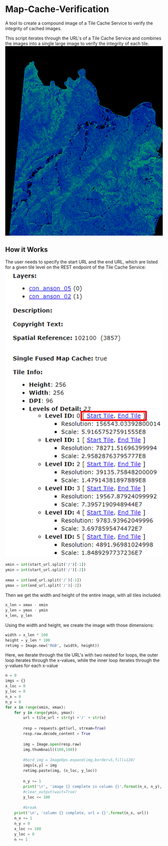 # Map-Cache-Verification
A tool to create a compound image of a Tile Cache Service to verify the integrity of cached images.  

This script iterates through the URL's of a Tile Cache Service and combines the images into a single large image to verify the integrity of each tile.
![This is where an picture should be. Sorry you can't see it. Try using Chrome](L13.png "Anson County 2ft and 5 ft Tile Contours")


## How it Works
The user needs to specify the start URL and the end URL, which are listed for a given tile level on the REST endpoint of the Tile Cache Service:
![This is where an picture should be. Sorry you can't see it. Try using Chrome](start_end.png "REST endpoint Start/End Tiles")

```python
xmin = int(start_url.split('/')[-1])
ymin = int(start_url.split('/')[-2])

xmax = int(end_url.split('/')[-1])
ymax = int(end_url.split('/')[-2])
```

Then we get the width and height of the entire image, with all tiles included:
```python
x_len = xmax - xmin
y_len = ymax - ymin
x_len, y_len
```

Using the width and height, we create the image with those dimensions:
```python
width = x_len * 100
height = y_len * 100
retimg = Image.new('RGB', (width, height))
```

Here, we iterate through the tile URL's with two nested for loops, the outer loop iterates through the x-values, while the inner loop iterates through the y-values for each x-value
```python
n = 0
imgs = {}
x_loc = 0
y_loc = 0
n_x = 0
n_y = 0
for x in range(xmin, xmax):
    for y in range(ymin, ymax):
        url = tile_url + str(y) +'/' + str(x)

        resp = requests.get(url, stream=True)
        resp.raw.decode_content = True

        img = Image.open(resp.raw)
        img.thumbnail((100,100))

        #bord_img = ImageOps.expand(img,border=5,fill=128)
        imgs[x,y] = img
        retimg.paste(img, (x_loc, y_loc))

        n_y += 1
        print('\r', 'image {} complete in column {}'.format(n_x, n_y), end='')
        #clear_output(wait=True)
        y_loc += 100

        #break
    print('\n', 'column {} complete, url = {}'.format(n_x, url))
    n_x += 1
    n_y = 0
    x_loc += 100
    y_loc = 0
    n += 1
```
